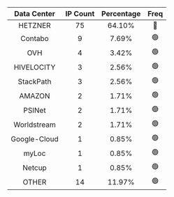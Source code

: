 | Data Center | IP Count | Percentage | Freq |
|:------------:|:--------:|:-----------:|:-----:|
| HETZNER | 75 | 64.10% | 🔴 |
| Contabo | 9 | 7.69% | 🟢 |
| OVH | 4 | 3.42% | 🟢 |
| HIVELOCITY | 3 | 2.56% | 🟢 |
| StackPath | 3 | 2.56% | 🟢 |
| AMAZON | 2 | 1.71% | 🟢 |
| PSINet | 2 | 1.71% | 🟢 |
| Worldstream | 2 | 1.71% | 🟢 |
| Google-Cloud | 1 | 0.85% | 🟢 |
| myLoc | 1 | 0.85% | 🟢 |
| Netcup | 1 | 0.85% | 🟢 |
| OTHER | 14 | 11.97% | 🟢 |